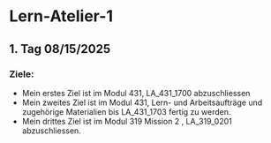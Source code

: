 # Lern-Atelier-1
## 1. Tag 08/15/2025
### **Ziele:**
- Mein erstes Ziel ist im Modul 431, LA_431_1700 abzuschliessen
- Mein zweites Ziel ist im Modul 431, Lern- und Arbeitsaufträge und zugehörige Materialien bis LA_431_1703 fertig zu werden.
- Mein drittes Ziel ist im Modul 319 Mission 2 , LA_319_0201 abzuschliessen.
